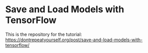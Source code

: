# Save and Load Models with TensorFlow
This is the repository for the tutorial: https://dontrepeatyourself.org/post/save-and-load-models-with-tensorflow/
